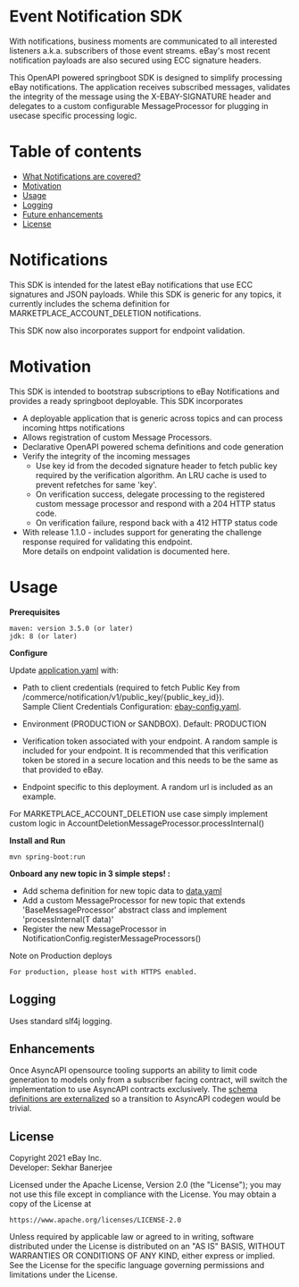 Event Notification SDK 
==========
With notifications, business moments are communicated to all interested listeners a.k.a. subscribers of those event streams. eBay's most recent notification payloads are also secured using ECC signature headers.  

This OpenAPI powered springboot SDK is designed to simplify processing eBay notifications. The application receives subscribed messages, validates the integrity of the message using the X-EBAY-SIGNATURE header and delegates to a custom configurable MessageProcessor for plugging in usecase specific processing logic. 

Table of contents
==========
* [What Notifications are covered?](#notifications)
* [Motivation](#motivation)
* [Usage](#usage)
* [Logging](#logging)
* [Future enhancements](#enhancements)
* [License](#license)


# Notifications

This SDK is intended for the latest eBay notifications that use ECC signatures and JSON payloads. 
While this SDK is generic for any topics, it currently includes the schema definition for MARKETPLACE_ACCOUNT_DELETION notifications. 

This SDK now also incorporates support for endpoint validation.

# Motivation

This SDK is intended to bootstrap subscriptions to eBay Notifications and provides a ready springboot deployable. 
This SDK incorporates

* A deployable application that is generic across topics and can process incoming https notifications
* Allows registration of custom Message Processors.  
* Declarative OpenAPI powered schema definitions and code generation
* Verify the integrity of the incoming messages 
    * Use key id from the decoded signature header to fetch public key required by the verification algorithm. An LRU cache is used to prevent refetches for same 'key'.
    * On verification success, delegate processing to the registered custom message processor and respond with a 204 HTTP status code.  
    * On verification failure, respond back with a 412 HTTP status code 
* With release 1.1.0 - includes support for generating the challenge response required for validating this endpoint.    
More details on endpoint validation is documented here.

# Usage

**Prerequisites**
```
maven: version 3.5.0 (or later)
jdk: 8 (or later)
```
**Configure**

Update [application.yaml](src/main/resources/application.yaml)  with: 
* Path to client credentials (required to fetch Public Key from /commerce/notification/v1/public_key/{public_key_id}).  
 Sample Client Credentials Configuration: [ebay-config.yaml](samples/ebay-config.yaml).

* Environment (PRODUCTION or SANDBOX). Default: PRODUCTION

* Verification token associated with your endpoint. A random sample is included for your endpoint.
  It is recommended that this verification token be stored in a secure location and this needs to be the same as that provided to eBay. 

* Endpoint specific to this deployment. A random url is included as an example. 

For MARKETPLACE_ACCOUNT_DELETION use case simply implement custom logic in AccountDeletionMessageProcessor.processInternal() 


**Install and Run**
```
mvn spring-boot:run 
```

**Onboard any new topic in 3 simple steps! :**

* Add schema definition for new topic data to [data.yaml](src/main/resources/definitions/data.yaml) 
* Add a custom MessageProcessor for new topic that extends 'BaseMessageProcessor' abstract class and implement 'processInternal(T data)'
* Register the new MessageProcessor in NotificationConfig.registerMessageProcessors()


Note on Production deploys
```
For production, please host with HTTPS enabled.
```

## Logging

Uses standard slf4j logging. 

## Enhancements

Once AsyncAPI opensource tooling supports an ability to limit code generation to models only from a subscriber facing contract, will switch the implementation to use AsyncAPI contracts exclusively. The [schema definitions are externalized](src/main/resources/definitions/data.yaml) so a transition to AsyncAPI codegen would be trivial.  

## License

Copyright 2021 eBay Inc.  
Developer: Sekhar Banerjee

Licensed under the Apache License, Version 2.0 (the "License");
you may not use this file except in compliance with the License.
You may obtain a copy of the License at

    https://www.apache.org/licenses/LICENSE-2.0

Unless required by applicable law or agreed to in writing, software
distributed under the License is distributed on an "AS IS" BASIS,
WITHOUT WARRANTIES OR CONDITIONS OF ANY KIND, either express or implied.
See the License for the specific language governing permissions and
limitations under the License.
